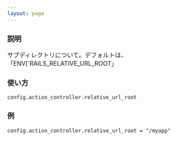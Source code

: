 ```yaml
---
layout: page
---
```

### 説明
サブディレクトリについて。デフォルトは、「ENV['RAILS_RELATIVE_URL_ROOT」

### 使い方
    config.action_controller.relative_url_root

### 例
    config.action_controller.relative_url_root = "/myapp"